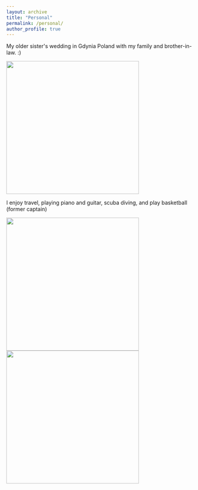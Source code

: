 ```yaml
---
layout: archive
title: "Personal"
permalink: /personal/
author_profile: true
---
```



My older sister's wedding in Gdynia Poland with my family and brother-in-law. :)

<img src="https://github.com/Reina-Kawai/econreinakawai.github.io/images/fam-dinner.jpeg" width="350">


I enjoy travel, playing piano and guitar, scuba diving, and play basketball (former captain)

<img src="https://github.com/Reina-Kawai/econreinakawai.github.io/images/fam-scuba-diving.jpeg" width="350">
<img src="https://github.com/Reina-Kawai/econreinakawai.github.io/images/only-me-tourist.jpeg" width="350">
